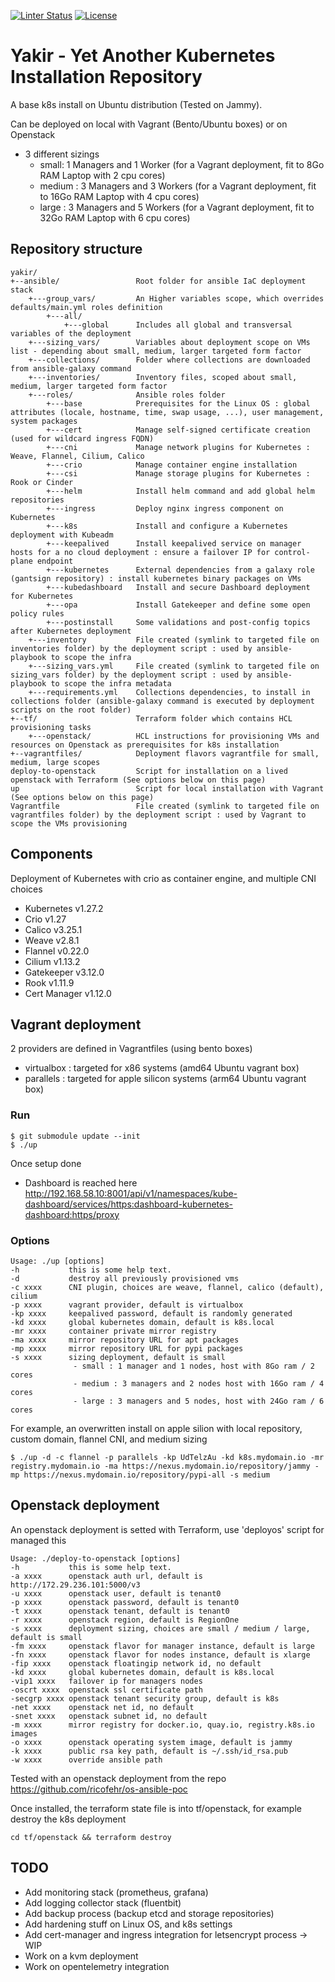 [![Linter Status](https://github.com/ricofehr/yakir/workflows/Linter/badge.svg)](https://github.com/ricofehr/yakir/actions?workflow=Linter)
[![License](https://img.shields.io/badge/license-MIT-blue.svg)](https://raw.githubusercontent.com/ricofehr/yakir/main/LICENSE)

# Yakir - Yet Another Kubernetes Installation Repository

A base k8s install on Ubuntu distribution (Tested on Jammy).

Can be deployed on local with Vagrant (Bento/Ubuntu boxes) or on Openstack 
- 3 different sizings
  - small: 1 Managers and 1 Worker (for a Vagrant deployment, fit to 8Go RAM Laptop with 2 cpu cores)
  - medium : 3 Managers and 3 Workers (for a Vagrant deployment, fit to 16Go RAM Laptop with 4 cpu cores)
  - large : 3 Managers and 5 Workers (for a Vagrant deployment, fit to 32Go RAM Laptop with 6 cpu cores)

## Repository structure

```
yakir/
+--ansible/                 Root folder for ansible IaC deployment stack
    +---group_vars/         An Higher variables scope, which overrides defaults/main.yml roles definition
        +---all/
            +---global      Includes all global and transversal variables of the deployment
    +---sizing_vars/        Variables about deployment scope on VMs list - depending about small, medium, larger targeted form factor
    +---collections/        Folder where collections are downloaded from ansible-galaxy command
    +---inventories/        Inventory files, scoped about small, medium, larger targeted form factor
    +---roles/              Ansible roles folder
        +---base            Prerequisites for the Linux OS : global attributes (locale, hostname, time, swap usage, ...), user management, system packages
        +---cert            Manage self-signed certificate creation (used for wildcard ingress FQDN)
        +---cni             Manage network plugins for Kubernetes : Weave, Flannel, Cilium, Calico
        +---crio            Manage container engine installation
        +---csi             Manage storage plugins for Kubernetes : Rook or Cinder
        +---helm            Install helm command and add global helm repositories
        +---ingress         Deploy nginx ingress component on Kubernetes
        +---k8s             Install and configure a Kubernetes deployment with Kubeadm
        +---keepalived      Install keepalived service on manager hosts for a no cloud deployment : ensure a failover IP for control-plane endpoint
        +---kubernetes      External dependencies from a galaxy role (gantsign repository) : install kubernetes binary packages on VMs
        +---kubedashboard   Install and secure Dashboard deployment for Kubernetes
        +---opa             Install Gatekeeper and define some open policy rules
        +---postinstall     Some validations and post-config topics after Kubernetes deployment
    +---inventory           File created (symlink to targeted file on inventories folder) by the deployment script : used by ansible-playbook to scope the infra
    +---sizing_vars.yml     File created (symlink to targeted file on sizing_vars folder) by the deployment script : used by ansible-playbook to scope the infra metadata
    +---requirements.yml    Collections dependencies, to install in collections folder (ansible-galaxy command is executed by deployment scripts on the root folder)
+--tf/                      Terraform folder which contains HCL provisioning tasks
    +---openstack/          HCL instructions for provisioning VMs and resources on Openstack as prerequisites for k8s installation
+--vagrantfiles/            Deployment flavors vagrantfile for small, medium, large scopes
deploy-to-openstack         Script for installation on a lived openstack with Terraform (See options below on this page)
up                          Script for local installation with Vagrant (See options below on this page) 
Vagrantfile                 File created (symlink to targeted file on vagrantfiles folder) by the deployment script : used by Vagrant to scope the VMs provisioning
```

## Components

Deployment of Kubernetes with crio as container engine, and multiple CNI choices
- Kubernetes v1.27.2
- Crio v1.27
- Calico v3.25.1
- Weave v2.8.1
- Flannel v0.22.0
- Cilium v1.13.2
- Gatekeeper v3.12.0
- Rook v1.11.9
- Cert Manager v1.12.0

## Vagrant deployment

2 providers are defined in Vagrantfiles (using bento boxes)
- virtualbox : targeted for x86 systems (amd64 Ubuntu vagrant box)
- parallels : targeted for apple silicon systems (arm64 Ubuntu vagrant box)

### Run

```
$ git submodule update --init
$ ./up
```

Once setup done
- Dashboard is reached here
http://192.168.58.10:8001/api/v1/namespaces/kube-dashboard/services/https:dashboard-kubernetes-dashboard:https/proxy

### Options

```
Usage: ./up [options]
-h           this is some help text.
-d           destroy all previously provisioned vms
-c xxxx      CNI plugin, choices are weave, flannel, calico (default), cilium
-p xxxx      vagrant provider, default is virtualbox
-kp xxxx     keepalived password, default is randomly generated
-kd xxxx     global kubernetes domain, default is k8s.local
-mr xxxx     container private mirror registry
-ma xxxx     mirror repository URL for apt packages
-mp xxxx     mirror repository URL for pypi packages
-s xxxx      sizing deployment, default is small
              - small : 1 manager and 1 nodes, host with 8Go ram / 2 cores
              - medium : 3 managers and 2 nodes host with 16Go ram / 4 cores
              - large : 3 managers and 5 nodes, host with 24Go ram / 6 cores
```

For example, an overwritten install on apple silion with local repository, custom domain, flannel CNI, and medium sizing
```
$ ./up -d -c flannel -p parallels -kp UdTelzAu -kd k8s.mydomain.io -mr registry.mydomain.io -ma https://nexus.mydomain.io/repository/jammy -mp https://nexus.mydomain.io/repository/pypi-all -s medium
```

## Openstack deployment

An openstack deployment is setted with Terraform, use 'deployos' script for managed this
```
Usage: ./deploy-to-openstack [options]
-h           this is some help text.
-a xxxx      openstack auth url, default is http://172.29.236.101:5000/v3
-u xxxx      openstack user, default is tenant0
-p xxxx      openstack password, default is tenant0
-t xxxx      openstack tenant, default is tenant0
-r xxxx      openstack region, default is RegionOne
-s xxxx      deployment sizing, choices are small / medium / large, default is small
-fm xxxx     openstack flavor for manager instance, default is large
-fn xxxx     openstack flavor for nodes instance, default is xlarge
-fip xxxx    openstack floatingip network id, no default
-kd xxxx     global kubernetes domain, default is k8s.local
-vip1 xxxx   failover ip for managers nodes
-oscrt xxxx  openstack ssl certificate path
-secgrp xxxx openstack tenant security group, default is k8s
-net xxxx    openstack net id, no default
-snet xxxx   openstack subnet id, no default
-m xxxx      mirror registry for docker.io, quay.io, registry.k8s.io images
-o xxxx      openstack operating system image, default is jammy
-k xxxx      public rsa key path, default is ~/.ssh/id_rsa.pub
-w xxxx	     override ansible path
```

Tested with an openstack deployment from the repo https://github.com/ricofehr/os-ansible-poc

Once installed, the terraform state file is into tf/openstack, for example destroy the k8s deployment
```
cd tf/openstack && terraform destroy
```

## TODO

- Add monitoring stack (prometheus, grafana)
- Add logging collector stack (fluentbit)
- Add backup process (backup etcd and storage repositories)
- Add hardening stuff on Linux OS, and k8s settings
- Add cert-manager and ingress integration for letsencrypt process -> WIP
- Work on a kvm deployment
- Work on opentelemetry integration
